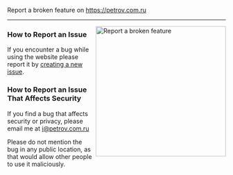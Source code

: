 Report a broken feature on https://petrov.com.ru

---

<img width="300" alt="Report a broken feature" src="https://user-images.githubusercontent.com/6516714/44492384-f8769580-a66c-11e8-96fd-b1eddb523ffb.png" align="right">

### How to Report an Issue

If you encounter a bug while using the website please report it by [creating a new issue](https://github.com/Margino/report-bugs/issues/new).



### How to Report an Issue That Affects Security

If you find a bug that affects security or privacy, please email me at i@petrov.com.ru

Please do not mention the bug in any public location, as that would allow other people to use it maliciously.
